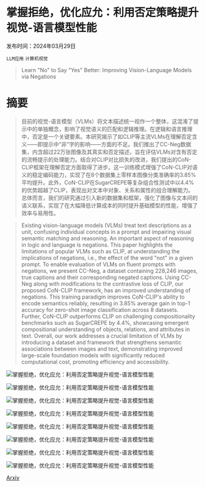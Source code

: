 # 掌握拒绝，优化应允：利用否定策略提升视觉-语言模型性能

发布时间：2024年03月29日

`LLM应用` `计算机视觉`

> Learn "No" to Say "Yes" Better: Improving Vision-Language Models via Negations

# 摘要

> 目前的视觉-语言模型（VLMs）将文本描述统一视作一个整体，这混淆了提示中的单独概念，影响了视觉语义的匹配和逻辑推理。在逻辑和语言推理中，否定是一个关键要素。本研究揭示了如CLIP等主流VLMs在理解否定含义——即提示中“非”字的影响——方面的不足。我们推出了CC-Neg数据集，内含超过22万张图像及其真实和否定描述，旨在评估VLMs对含有否定的流畅提示的处理能力。结合对CLIP对比损失的改进，我们提出的CoN-CLIP框架在理解否定方面取得了进步。这一训练模式增强了CoN-CLIP对语义的稳定编码能力，实现了在8个数据集上零样本图像分类准确率的3.85%平均提升。此外，CoN-CLIP在SugarCREPE等复杂组合性测试中以4.4%的优势超越了CLIP，表现出对文本中对象、关系和属性的组合理解能力。总体而言，我们的研究通过引入新的数据集和框架，强化了图像与文本间的语义联系，实现了在大幅降低计算成本的同时提升基础模型的性能，增强了效率与易用性。

> Existing vision-language models (VLMs) treat text descriptions as a unit, confusing individual concepts in a prompt and impairing visual semantic matching and reasoning. An important aspect of reasoning in logic and language is negations. This paper highlights the limitations of popular VLMs such as CLIP, at understanding the implications of negations, i.e., the effect of the word "not" in a given prompt. To enable evaluation of VLMs on fluent prompts with negations, we present CC-Neg, a dataset containing 228,246 images, true captions and their corresponding negated captions. Using CC-Neg along with modifications to the contrastive loss of CLIP, our proposed CoN-CLIP framework, has an improved understanding of negations. This training paradigm improves CoN-CLIP's ability to encode semantics reliably, resulting in 3.85% average gain in top-1 accuracy for zero-shot image classification across 8 datasets. Further, CoN-CLIP outperforms CLIP on challenging compositionality benchmarks such as SugarCREPE by 4.4%, showcasing emergent compositional understanding of objects, relations, and attributes in text. Overall, our work addresses a crucial limitation of VLMs by introducing a dataset and framework that strengthens semantic associations between images and text, demonstrating improved large-scale foundation models with significantly reduced computational cost, promoting efficiency and accessibility.

![掌握拒绝，优化应允：利用否定策略提升视觉-语言模型性能](../../../paper_images/2403.20312/teaser.png)

![掌握拒绝，优化应允：利用否定策略提升视觉-语言模型性能](../../../paper_images/2403.20312/intro_figure_new.png)

![掌握拒绝，优化应允：利用否定策略提升视觉-语言模型性能](../../../paper_images/2403.20312/palm_pipeline.png)

![掌握拒绝，优化应允：利用否定策略提升视觉-语言模型性能](../../../paper_images/2403.20312/ccneg_caps_figs.png)

![掌握拒绝，优化应允：利用否定策略提升视觉-语言模型性能](../../../paper_images/2403.20312/conclip_overview_new.png)

![掌握拒绝，优化应允：利用否定策略提升视觉-语言模型性能](../../../paper_images/2403.20312/zeroshot_res.png)

![掌握拒绝，优化应允：利用否定策略提升视觉-语言模型性能](../../../paper_images/2403.20312/prompts_fixed.png)

![掌握拒绝，优化应允：利用否定策略提升视觉-语言模型性能](../../../paper_images/2403.20312/distractors_example.png)

[Arxiv](https://arxiv.org/abs/2403.20312)